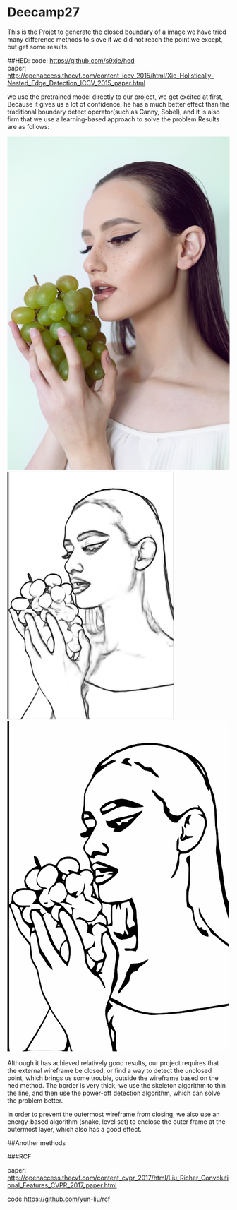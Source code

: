 # Deecamp27


This is the Projet to generate the closed boundary of a image
      we have tried many difference methods to slove it
            we did not reach the point we except, but get some results.
            

##HED:
code:  https://github.com/s9xie/hed <br>
paper:  http://openaccess.thecvf.com/content_iccv_2015/html/Xie_Holistically-Nested_Edge_Detection_ICCV_2015_paper.html
     


we use the pretrained model directly to our project, we get excited at first, Because it gives us a lot of confidence, he has a much better effect than the traditional boundary detect operator(such as Canny, Sobel), and it is also firm that we use a learning-based approach to solve the problem.Results are as follows:


![Original image](https://github.com/USTCzzl/Deecamp27/blob/master/image/original/girl_origin.jpg)
![Edge image](https://github.com/USTCzzl/Deecamp27/blob/master/image/sketch/final.png)
![vector image](https://github.com/USTCzzl/Deecamp27/blob/master/image/vector/final_2.png)


Although it has achieved relatively good results, our project requires that the external wireframe be closed, or find a way to detect the unclosed point, which brings us some trouble, outside the wireframe based on the hed method. The border is very thick, we use the skeleton algorithm to thin the line, and then use the power-off detection algorithm, which can solve the problem better.





In order to prevent the outermost wireframe from closing, we also use an energy-based algorithm (snake, level set) to enclose the outer frame at the outermost layer, which also has a good effect.





















##Another methods

###RCF

paper: http://openaccess.thecvf.com/content_cvpr_2017/html/Liu_Richer_Convolutional_Features_CVPR_2017_paper.html <br>

code:https://github.com/yun-liu/rcf



